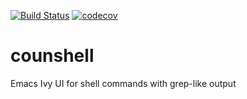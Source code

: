 [![Build Status](https://travis-ci.org/lpenz/counshell.png?branch=master)](https://travis-ci.org/lpenz/counshell)
[![codecov](https://codecov.io/gh/lpenz/counshell/branch/master/graph/badge.svg)](https://codecov.io/gh/lpenz/counshell)

# counshell

Emacs Ivy UI for shell commands with grep-like output

